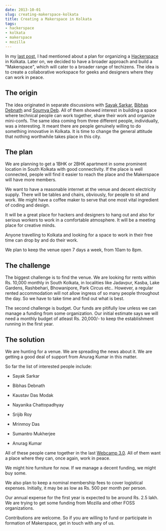 ```yaml
---
date: 2013-10-01
slug: creating-makerspace-kolkata
title: Creating a Makerspace in Kolkata
tags:
- hackerspace
- kolkata
- makerspace
- mozilla
---
```


In my [last post](http://kaustav.codebinders.com/2013/09/webcamp-3-0-kolkata-productive-meetup-geeks.html), I had mentioned about a plan for organizing a [Hackerspace](http://en.wikipedia.org/wiki/Hackerspace) in Kolkata. Later on, we decided to have a broader approach and build a "Makerspace", which will cater to a broader range of techizens. The idea is to create a collaborative workspace for geeks and designers where they can work in peace.<!-- more -->



## The origin



The idea originated in separate discussions with [Sayak Sarkar](http://sayak.in), [Bibhas Debnath](https://twitter.com/iAmBibhas) and [Soumya Deb](http://debs.io). All of them showed interest in building a space where technical people can work together, share their work and organize mini-confs. The same idea coming from three different people, individually, was a interesting. It meant there are people genuinely willing to do something innovative in Kolkata. It is time to change the general attitude that nothing worthwhile takes place in this city.



## The plan



We are planning to get a 1BHK or 2BHK apartment in some prominent location in South Kolkata with good connectivity. If the place is well connected, people will find it easier to reach the place and the Makerspace will have more members.

We want to have a reasonable internet at the venue and decent electricity supply. There will be tables and chairs, obviously, for people to sit and work. We might have a coffee maker to serve that one most vital ingredient of coding and design.

It will be a great place for hackers and designers to hang out and also for serious workers to work in a comfortable atmosphere. It will be a meeting place for creative minds.

Anyone travelling to Kolkata and looking for a space to work in their free time can drop by and do their work.

We plan to keep the venue open 7 days a week, from 10am to 8pm.



## The challenge



The biggest challenge is to find the venue. We are looking for rents within Rs. 10,000 monthly in South Kolkata, in localities like Jadavpur, Kasba, Lake Gardens, Rashbehari, Bhowanipore, Park Circus etc.. However, a regular rented accommodation will not allow ingress of so many people throughout the day. So we have to take time and find out what is best.

The second challenge is budget. Our funds are pitifully low unless we can manage a funding from some organization. Our initial estimate says we will need a monthly budget of atleast Rs. 20,000/- to keep the establishment running in the first year.



## The solution



We are hunting for a venue. We are spreading the news about it. We are getting a good deal of support from Anurag Kumar in this matter.

So far the list of interested people include:





  * Sayak Sarkar


  * Bibhas Debnath


  * Kaustav Das Modak


  * Nayanika Chattopadhyay


  * Srijib Roy


  * Mrinmoy Das


  * Sumantro Mukherjee


  * Anurag Kumar



All of these people came together in the last [Webcamp 3.0](http://kaustav.codebinders.com/2013/09/webcamp-3-0-kolkata-productive-meetup-geeks.html). All of them want a place where they can, once again, work in peace.

We might hire furniture for now. If we manage a decent funding, we might buy some.

We also plan to keep a nominal membership fees to cover logistical expenses. Initially, it may be as low as Rs. 500 per month per person.

Our annual expense for the first year is expected to be around Rs. 2.5 lakh. We are trying to get some funding from Mozilla and other FOSS organizations.

Contributions are welcome. So if you are willing to fund or participate in formation of Makerspace, get in touch with any of us.

